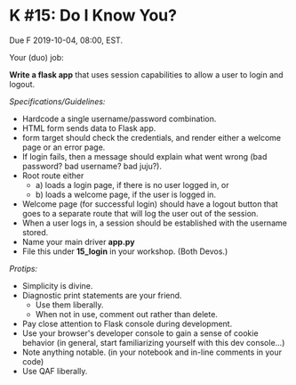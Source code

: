 # K #15: Do I Know You?
Due F 2019-10-04, 08:00, EST.

Your (duo) job:

**Write a flask app** that uses session capabilities to allow a user to login and logout.

*Specifications/Guidelines:* 
- Hardcode a single username/password combination.
- HTML form send​s​ data to Flask app.
- form target should check the credentials, and render either a welcome page or an error page.
- If login fails, then a message should explain what went wrong (bad password? bad username? bad juju?).
- Root route either
   - a) loads a login page, if there is no user logged in, or
   - b) loads a welcome page, if the user is logged in.
- Welcome page (for successful login) should have a logout button that goes to a separate route that will log the user out of the session.
- When a user logs in, a session should be established with the username stored.
- Name your main driver **app.py**
- File this under **15_login** in your workshop. (Both Devos.)

*Protips:* 
- Simplicity is divine.
- Diagnostic print statements are your friend.
    - Use them liberally.
    - When not in use, comment out rather than delete.
- Pay close attention to Flask console during development.
- Use your browser's developer console to gain a sense of cookie behavior (in general, start familiarizing yourself with this dev console…)
- Note anything notable. (in your notebook and in-line comments in your code)
- Use QAF liberally.
